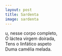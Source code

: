 ```yaml
---
layout: post
title: Sardenta
image: sardenta
---
```

<span class="caps" alt="T"></span>u, nesse corpo completo,  
Ó láctea virgem doirada,  
Tens o linfático aspeto  
Duma camélia melada.  